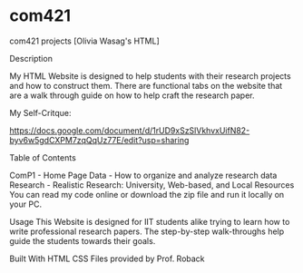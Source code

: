 # com421
 com421 projects
[Olivia Wasag's HTML]

Description

My HTML Website is designed to help students with their research projects and how to construct them. There are functional tabs on the website that are a walk through guide on how to help craft the research paper. 


My Self-Critque:

  https://docs.google.com/document/d/1rUD9xSzSlVkhvxUifN82-byv6w5gdCXPM7zqQqUz77E/edit?usp=sharing

Table of Contents

ComP1 - Home Page 
  Data - How to organize and analyze research data
  Research - Realistic Research: University, Web-based, and Local Resources
  You can read my code online or download the zip file and run it locally on your PC. 


Usage
  This Website is designed for IIT students alike trying to learn how to write professional research papers. The step-by-step walk-throughs   help guide the students towards their goals.


Built With
  HTML
  CSS
  Files provided by Prof. Roback

